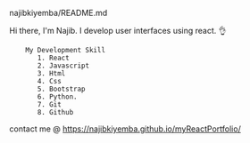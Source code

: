 najibkiyemba/README.md

Hi there, I'm Najib. I develop user interfaces using react. 👌

        My Development Skill
           1. React
           2. Javascript
           3. Html
           4. Css
           5. Bootstrap
           6. Python.
           7. Git
           8. Github

contact me @  https://najibkiyemba.github.io/myReactPortfolio/
